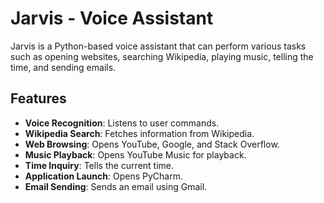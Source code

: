 # Jarvis - Voice Assistant

Jarvis is a Python-based voice assistant that can perform various tasks such as opening websites, searching Wikipedia, playing music, telling the time, and sending emails.

## Features

- **Voice Recognition**: Listens to user commands.
- **Wikipedia Search**: Fetches information from Wikipedia.
- **Web Browsing**: Opens YouTube, Google, and Stack Overflow.
- **Music Playback**: Opens YouTube Music for playback.
- **Time Inquiry**: Tells the current time.
- **Application Launch**: Opens PyCharm.
- **Email Sending**: Sends an email using Gmail.
